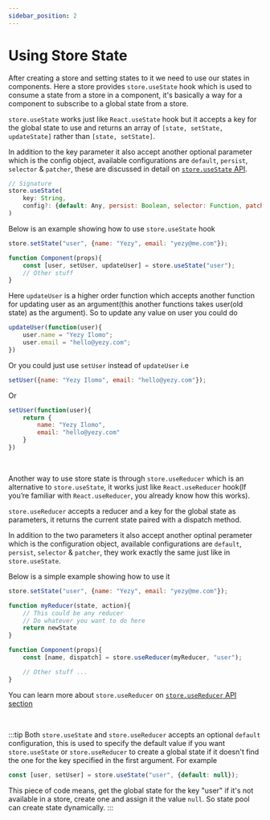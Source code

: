 ```yaml
---
sidebar_position: 2
---
```


# Using Store State
After creating a store and setting states to it we need to use our states in components. Here a store provides `store.useState` hook which is used to consume a state from a store in a component, it's basically a way for a component to subscribe to a global state from a store.

`store.useState` works just like `React.useState` hook but it accepts a key for the global state to use and returns an array of `[state, setState, updateState]` rather than `[state, setState]`.

In addition to the key parameter it also accept another optional parameter which is the config object, available configurations are `default`, `persist`, `selector` & `patcher`, these are discussed in detail on [`store.useState` API](/docs/api_reference/high_level_api/store.useState).

```js
// Signature
store.useState(
    key: String,
    config?: {default: Any, persist: Boolean, selector: Function, patcher: Function}
)
```

Below is an example showing how to use `store.useState` hook

```js
store.setState("user", {name: "Yezy", email: "yezy@me.com"});

function Component(props){
    const [user, setUser, updateUser] = store.useState("user");
    // Other stuff
}
```

Here `updateUser` is a higher order function which accepts another function for updating user as an argument(this another functions takes user(old state) as the argument). So to update any value on user you could do

```js
updateUser(function(user){
    user.name = "Yezy Ilomo";
    user.email = "hello@yezy.com";
})
```

Or you could just use `setUser` instead of `updateUser` i.e

```js
setUser({name: "Yezy Ilomo", email: "hello@yezy.com"});
```

Or 

```js
setUser(function(user){
    return {
        name: "Yezy Ilomo",
        email: "hello@yezy.com"
    }
})
```


<br/>

Another way to use store state is through `store.useReducer` which is an alternative to `store.useState`, it works just like `React.useReducer` hook(If you’re familiar with `React.useReducer`, you already know how this works).

`store.useReducer` accepts a reducer and a key for the global state as parameters, it returns the current state paired with a dispatch method.

In addition to the two parameters it also accept another optinal perameter which is the configuration object, available configurations are `default`, `persist`, `selector` & `patcher`, they work exactly the same just like in `store.useState`.


Below is a simple example showing how to use it

```js
store.setState("user", {name: "Yezy", email: "yezy@me.com"});

function myReducer(state, action){
    // This could be any reducer
    // Do whatever you want to do here
    return newState
}

function Component(props){
    const [name, dispatch] = store.useReducer(myReducer, "user");

    // Other stuff ...
}
```

You can learn more about `store.useReducer` on [`store.useReducer` API section](/docs/api_reference/high_level_api/store.useReducer)

<br/>


:::tip
Both `store.useState` and `store.useReducer` accepts an optional `default` configuration, this is used to specify the default value if you want `store.useState` or `store.useReducer` to create a global state if it doesn't find the one for the key specified in the first argument. For example

  ```js
  const [user, setUser] = store.useState("user", {default: null});
  ```

  This piece of code means, get the global state for the key "user" if it's not available in a store, create one and assign it the value `null`. So state pool can create state dynamically.
:::